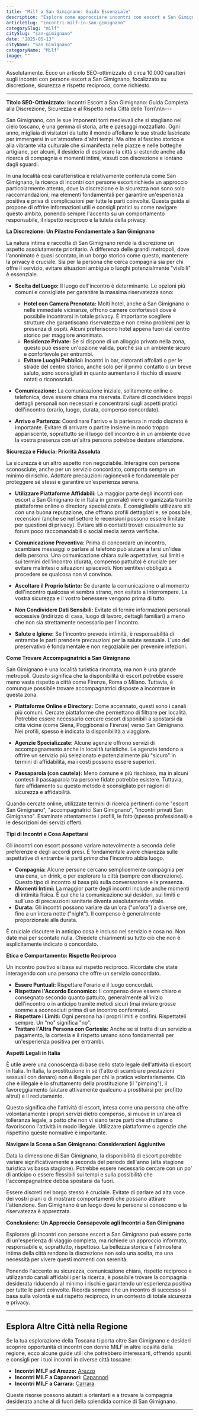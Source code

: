 ```yaml
---
title: "Milf a San Gimignano: Guida Essenziale"
description: "Esplora come approcciare incontri con escort a San Gimignano con la massima discrezione e sicurezza. Scopri consigli pratici per un'esperienza rispettosa e consapevole nella splendida cornice toscana."
articleSlug: "incontri-milf-in-san-gimignano" 
categorySlug: "milf"
citySlug: "san-gimignano"
date: "2025-05-13"
cityName: "San Gimignano"
categoryName: "Milf"
image: ""
---
```


Assolutamente. Ecco un articolo SEO-ottimizzato di circa 10.000 caratteri sugli incontri con persone escort a San Gimignano, focalizzato su discrezione, sicurezza e rispetto reciproco, come richiesto.

---

**Titolo SEO-Ottimizzato:** Incontri Escort a San Gimignano: Guida Completa alla Discrezione, Sicurezza e al Rispetto nella Città delle Torri\n\n---

San Gimignano, con le sue imponenti torri medievali che si stagliano nel cielo toscano, è una gemma di storia, arte e paesaggi mozzafiato. Ogni anno, migliaia di visitatori da tutto il mondo affollano le sue strade lastricate per immergersi in un'atmosfera d'altri tempi. Ma oltre al fascino storico e alla vibrante vita culturale che si manifesta nelle piazze e nelle botteghe artigiane, per alcuni, il desiderio di esplorare la città si estende anche alla ricerca di compagnia e momenti intimi, vissuti con discrezione e lontano dagli sguardi.

In una località così caratteristica e relativamente contenuta come San Gimignano, la ricerca di incontri con persone escort richiede un approccio particolarmente attento, dove la discrezione e la sicurezza non sono solo raccomandazioni, ma elementi fondamentali per garantire un'esperienza positiva e priva di complicazioni per tutte le parti coinvolte. Questa guida si propone di offrire informazioni utili e consigli pratici su come navigare questo ambito, ponendo sempre l'accento su un comportamento responsabile, il rispetto reciproco e la tutela della privacy.

**La Discrezione: Un Pilastro Fondamentale a San Gimignano**

La natura intima e raccolta di San Gimignano rende la discrezione un aspetto assolutamente prioritario. A differenza delle grandi metropoli, dove l'anonimato è quasi scontato, in un borgo storico come questo, mantenere la privacy è cruciale. Sia per la persona che cerca compagnia sia per chi offre il servizio, evitare situazioni ambigue o luoghi potenzialmente "visibili" è essenziale.

*   **Scelta del Luogo:** Il luogo dell'incontro è determinante. Le opzioni più comuni e consigliate per garantire la massima riservatezza sono:
    *   **Hotel con Camera Prenotata:** Molti hotel, anche a San Gimignano o nelle immediate vicinanze, offrono camere confortevoli dove è possibile incontrarsi in totale privacy. È importante scegliere strutture che garantiscano riservatezza e non creino problemi per la presenza di ospiti. Alcuni preferiscono hotel appena fuori dal centro storico per maggiore anonimato.
    *   **Residenze Private:** Se si dispone di un alloggio privato nella zona, questo può essere un'opzione valida, purché sia un ambiente sicuro e confortevole per entrambi.
    *   **Evitare Luoghi Pubblici:** Incontri in bar, ristoranti affollati o per le strade del centro storico, anche solo per il primo contatto o un breve saluto, sono sconsigliati in quanto aumentano il rischio di essere notati o riconosciuti.

*   **Comunicazione:** La comunicazione iniziale, solitamente online o telefonica, deve essere chiara ma riservata. Evitare di condividere troppi dettagli personali non necessari e concentrarsi sugli aspetti pratici dell'incontro (orario, luogo, durata, compenso concordato).

*   **Arrivo e Partenza:** Coordinare l'arrivo e la partenza in modo discreto è importante. Evitare di arrivare o partire insieme in modo troppo appariscente, soprattutto se il luogo dell'incontro è in un ambiente dove la vostra presenza con un'altra persona potrebbe destare attenzione.

**Sicurezza e Fiducia: Priorità Assoluta**

La sicurezza è un altro aspetto non negoziabile. Interagire con persone sconosciute, anche per un servizio concordato, comporta sempre un minimo di rischio. Adottare precauzioni ragionevoli è fondamentale per proteggere sé stessi e garantire un'esperienza serena.

*   **Utilizzare Piattaforme Affidabili:** La maggior parte degli incontri con escort a San Gimignano (e in Italia in generale) viene organizzata tramite piattaforme online o directory specializzate. È consigliabile utilizzare siti con una buona reputazione, che offrano profili dettagliati e, se possibile, recensioni (anche se nel settore le recensioni possono essere limitate per questioni di privacy). Evitare siti o contatti trovati casualmente su forum poco raccomandabili o social media senza verifiche.

*   **Comunicazione Preventiva:** Prima di concordare un incontro, scambiare messaggi o parlare al telefono può aiutare a farsi un'idea della persona. Una comunicazione chiara sulle aspettative, sui limiti e sui termini dell'incontro (durata, compenso pattuito) è cruciale per evitare malintesi o situazioni spiacevoli. Non sentitevi obbligati a procedere se qualcosa non vi convince.

*   **Ascoltare il Proprio Istinto:** Se durante la comunicazione o al momento dell'incontro qualcosa vi sembra strano, non esitate a interrompere. La vostra sicurezza e il vostro benessere vengono prima di tutto.

*   **Non Condividere Dati Sensibili:** Evitate di fornire informazioni personali eccessive (indirizzo di casa, luogo di lavoro, dettagli familiari) a meno che non sia strettamente necessario per l'incontro.

*   **Salute e Igiene:** Se l'incontro prevede intimità, è responsabilità di entrambe le parti prendere precauzioni per la salute sessuale. L'uso del preservativo è fondamentale e non negoziabile per prevenire infezioni.

**Come Trovare Accompagnatrici a San Gimignano**

San Gimignano è una località turistica rinomata, ma non è una grande metropoli. Questo significa che la disponibilità di escort potrebbe essere meno vasta rispetto a città come Firenze, Roma o Milano. Tuttavia, è comunque possibile trovare accompagnatrici disposte a incontrare in questa zona.

*   **Piattaforme Online e Directory:** Come accennato, questi sono i canali più comuni. Cercate piattaforme che permettano di filtrare per località. Potrebbe essere necessario cercare escort disponibili a spostarsi da città vicine (come Siena, Poggibonsi o Firenze) verso San Gimignano. Nei profili, spesso è indicata la disponibilità a viaggiare.

*   **Agenzie Specializzate:** Alcune agenzie offrono servizi di accompagnamento anche in località turistiche. Le agenzie tendono a offrire un servizio più selezionato e potenzialmente più "sicuro" in termini di affidabilità, ma i costi possono essere superiori.

*   **Passaparola (con cautela):** Meno comune e più rischioso, ma in alcuni contesti il passaparola tra persone fidate potrebbe esistere. Tuttavia, fare affidamento su questo metodo è sconsigliato per ragioni di sicurezza e affidabilità.

Quando cercate online, utilizzate termini di ricerca pertinenti come "escort San Gimignano", "accompagnatrici San Gimignano", "incontri privati San Gimignano". Esaminate attentamente i profili, le foto (spesso professionali) e le descrizioni dei servizi offerti.

**Tipi di Incontri e Cosa Aspettarsi**

Gli incontri con escort possono variare notevolmente a seconda delle preferenze e degli accordi presi. È fondamentale avere chiarezza sulle aspettative di entrambe le parti *prima* che l'incontro abbia luogo.

*   **Compagnia:** Alcune persone cercano semplicemente compagnia per una cena, un drink, o per esplorare la città (sempre con discrezione). Questo tipo di incontro si basa più sulla conversazione e la presenza.
*   **Momenti Intimi:** La maggior parte degli incontri include anche momenti di intimità fisica. È qui che la comunicazione sui desideri, sui limiti e sull'uso di precauzioni sanitarie diventa assolutamente vitale.
*   **Durata:** Gli incontri possono variare da un'ora ("un'ora") a diverse ore, fino a un'intera notte ("night"). Il compenso è generalmente proporzionale alla durata.

È cruciale discutere in anticipo cosa è incluso nel servizio e cosa no. Non date mai per scontato nulla. Chiedete chiarimenti su tutto ciò che non è esplicitamente indicato o concordato.

**Etica e Comportamento: Rispetto Reciproco**

Un incontro positivo si basa sul rispetto reciproco. Ricordate che state interagendo con una persona che offre un servizio concordato.

*   **Essere Puntuali:** Rispettare l'orario e il luogo concordati.
*   **Rispettare l'Accordo Economico:** Il compenso deve essere chiaro e consegnato secondo quanto pattuito, generalmente all'inizio dell'incontro o in anticipo tramite metodi sicuri (mai inviare grosse somme a sconosciuti prima di un incontro confermato).
*   **Rispettare i Limiti:** Ogni persona ha i propri limiti e confini. Rispettateli sempre. Un "no" significa "no".
*   **Trattare l'Altra Persona con Cortesia:** Anche se si tratta di un servizio a pagamento, la cortesia e il rispetto umano sono fondamentali per un'esperienza positiva per entrambi.

**Aspetti Legali in Italia**

È utile avere una conoscenza di base dello stato legale dell'attività di escort in Italia. In Italia, la prostituzione in sé (l'atto di scambiare prestazioni sessuali con denaro) non è illegale per chi la pratica volontariamente. Ciò che è illegale è lo sfruttamento della prostituzione (il "pimping"), il favoreggiamento (aiutare attivamente qualcuno a prostituirsi per profitto altrui) e il reclutamento.

Questo significa che l'attività di escort, intesa come una persona che offre volontariamente i propri servizi dietro compenso, si muove in un'area di tolleranza legale, a patto che non vi siano terze parti che sfruttano o favoriscono l'attività in modo illegale. Utilizzare piattaforme o agenzie che rispettino queste normative è importante.

**Navigare la Scena a San Gimignano: Considerazioni Aggiuntive**

Data la dimensione di San Gimignano, la disponibilità di escort potrebbe variare significativamente a seconda del periodo dell'anno (alta stagione turistica vs bassa stagione). Potrebbe essere necessario cercare con un po' di anticipo o essere flessibili sui tempi e sulla possibilità che l'accompagnatrice debba spostarsi da fuori.

Essere discreti nel borgo stesso è cruciale. Evitate di parlare ad alta voce dei vostri piani o di mostrare comportamenti che possano attirare l'attenzione. San Gimignano è un luogo dove le persone si conoscono e la riservatezza è apprezzata.

**Conclusione: Un Approccio Consapevole agli Incontri a San Gimignano**

Esplorare gli incontri con persone escort a San Gimignano può essere parte di un'esperienza di viaggio completa, ma richiede un approccio informato, responsabile e, soprattutto, rispettoso. La bellezza storica e l'atmosfera intima della città rendono la discrezione non solo una scelta, ma una necessità per vivere questi momenti con serenità.

Ponendo l'accento su sicurezza, comunicazione chiara, rispetto reciproco e utilizzando canali affidabili per la ricerca, è possibile trovare la compagnia desiderata riducendo al minimo i rischi e garantendo un'esperienza positiva per tutte le parti coinvolte. Ricorda sempre che un incontro di successo si basa sulla volontà e sul rispetto reciproco, in un contesto di totale sicurezza e privacy.

---

## Esplora Altre Città nella Regione

Se la tua esplorazione della Toscana ti porta oltre San Gimignano e desideri scoprire opportunità di incontri con donne MILF in altre località della regione, ecco alcune guide utili che potrebbero interessarti, offrendo spunti e consigli per i tuoi incontri in diverse città toscane:

*   **Incontri MILF ad Arezzo:** [Arezzo](/arezzo/milf/incontri-milf-in-arezzo)
*   **Incontri MILF a Capannori:** [Capannori](/capannori/milf/incontri-milf-in-capannori)
*   **Incontri MILF a Carrara:** [Carrara](/carrara/milf/incontri-milf-in-carrara)

Queste risorse possono aiutarti a orientarti e a trovare la compagnia desiderata anche al di fuori della splendida cornice di San Gimignano.

---
